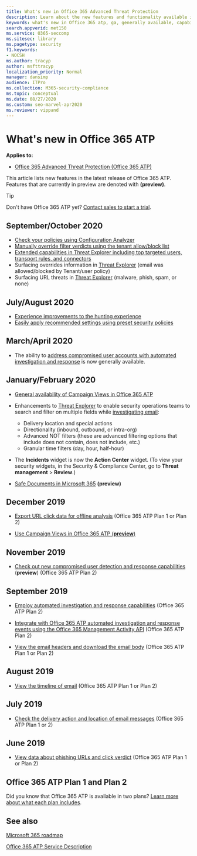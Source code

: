 ```yaml
---
title: What's new in Office 365 Advanced Threat Protection
description: Learn about the new features and functionality available in the latest release of Microsoft Office 365 ATP.
keywords: what's new in Office 365 atp, ga, generally available, capabilities, available, new
search.appverid: met150
ms.service: O365-seccomp
ms.sitesec: library
ms.pagetype: security
f1.keywords:
- NOCSH
ms.author: tracyp
author: msfttracyp
localization_priority: Normal
manager: dansimp
audience: ITPro
ms.collection: M365-security-compliance
ms.topic: conceptual
ms.date: 08/27/2020
ms.custom: seo-marvel-apr2020
ms.reviewer: vippand
---
```


# What's new in Office 365 ATP

**Applies to:**

- [Office 365 Advanced Threat Protection (Office 365 ATP)](office-365-atp.md)

This article lists new features in the latest release of Office 365 ATP. Features that are currently in preview are denoted with **(preview)**.

> [!TIP]
> Don't have Office 365 ATP yet? [Contact sales to start a trial](https://go.microsoft.com/fwlink/p/?LinkId=518644).

## September/October 2020 

- [Check your policies using Configuration Analyzer](configuration-analyzer-for-security-policies.md)
- [Manually override filter verdicts using the tenant allow/block list](tenant-allow-block-list.md)
- [Extended capabilities in Threat Explorer including top targeted users, transport rules, and connectors](threat-explorer.md#new-features-in-threat-explorer-and-real-time-detections)
- Surfacing overrides information in [Threat Explorer](threat-explorer.md) (email was allowed/blocked by Tenant/user policy)
- Surfacing URL threats in [Threat Explorer](threat-explorer.md) (malware, phish, spam, or none)

## July/August 2020 

- [Experience improvements to the hunting experience](threat-explorer.md#experience-improvements-to-threat-explorer-and-real-time-detections)
- [Easily apply recommended settings using preset security policies](preset-security-policies.md)

## March/April 2020

- The ability to [address compromised user accounts with automated investigation and response](https://docs.microsoft.com/microsoft-365/security/office-365-security/address-compromised-users-quickly?view=o365-worldwide) is now generally available.

## January/February 2020

- [General availability of Campaign Views in Office 365 ATP](campaigns.md)
- Enhancements to [Threat Explorer](threat-explorer.md) to enable security operations teams to search and filter on multiple fields while [investigating email](investigate-malicious-email-that-was-delivered.md):
    - Delivery location and special actions
    - Directionality (inbound, outbound, or intra-org)
    - Advanced NOT filters (these are advanced filtering options that include does not contain, does not include, etc.)
    - Granular time filters (day, hour, half-hour) 

- The **Incidents** widget is now the **Action Center** widget. (To view your security widgets, in the Security & Compliance Center, go to **Threat management** > **Review**.)

- [Safe Documents in Microsoft 365](https://docs.microsoft.com/microsoft-365/security/office-365-security/safe-docs) **(preview)**

## December 2019

- [Export URL click data for offline analysis](threat-explorer.md#new-features-in-threat-explorer-and-real-time-detections) (Office 365 ATP Plan 1 or Plan 2)

- [Use Campaign Views in Office 365 ATP (**preview**)](campaigns.md)

## November 2019

- [Check out new compromised user detection and response capabilities](address-compromised-users-quickly.md) (**preview**) (Office 365 ATP Plan 2)

## September 2019

- [Employ automated investigation and response capabilities](automated-investigation-response-office.md) (Office 365 ATP Plan 2)

- [Integrate with Office 365 ATP automated investigation and response events using the Office 365 Management Activity API](https://docs.microsoft.com/office/office-365-management-api/office-365-management-activity-api-schema#office-365-advanced-threat-protection-and-threat-investigation-and-response-schema) (Office 365 ATP Plan 2)

- [View the email headers and download the email body](investigate-malicious-email-that-was-delivered.md) (Office 365 ATP Plan 1 or Plan 2)

## August 2019

- [View the timeline of email](investigate-malicious-email-that-was-delivered.md#view-the-timeline-of-your-email) (Office 365 ATP Plan 1 or Plan 2)

## July 2019

- [Check the delivery action and location of email messages](investigate-malicious-email-that-was-delivered.md#check-the-delivery-action-and-location) (Office 365 ATP Plan 1 or 2)

## June 2019

- [View data about phishing URLs and click verdict](threat-explorer.md#view-data-about-phishing-urls-and-click-verdict) (Office 365 ATP Plan 1 or Plan 2)

## Office 365 ATP Plan 1 and Plan 2

Did you know that Office 365 ATP is available in two plans? [Learn more about what each plan includes](office-365-atp.md#office-365-atp-plan-1-and-plan-2).

## See also

[Microsoft 365 roadmap](https://www.microsoft.com/microsoft-365/roadmap)

[Office 365 ATP Service Description](https://docs.microsoft.com/office365/servicedescriptions/office-365-advanced-threat-protection-service-description)

